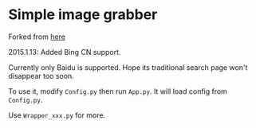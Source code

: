 Simple image grabber
========


Forked from [here](http://www.oschina.net/code/snippet_76038_9424)

2015.1.13: Added Bing CN support.

Currently only Baidu is supported. Hope its traditional search page won't disappear too soon.

To use it, modify `Config.py` then run `App.py`. It will load config from `Config.py`.

Use `Wrapper_xxx.py` for more.

